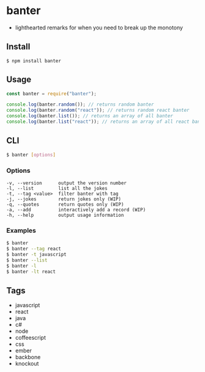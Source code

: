 # banter

 - lighthearted remarks for when you need to break up the monotony


## Install

```
$ npm install banter
```

## Usage

```js
const banter = require("banter");

console.log(banter.random()); // returns random banter
console.log(banter.random("react")); // returns random react banter
console.log(banter.list()); // returns an array of all banter
console.log(banter.list("react")); // returns an array of all react banter
```

## CLI

```bash
$ banter [options]
```

### Options

```
-v, --version      output the version number
-l, --list         list all the jokes
-t, --tag <value>  filter banter with tag
-j, --jokes        return jokes only (WIP)
-q, --quotes       return quotes only (WIP)
-a, --add          interactively add a record (WIP)
-h, --help         output usage information
```

### Examples

```bash
$ banter
$ banter --tag react
$ banter -t javascript
$ banter --list
$ banter -l
$ banter -lt react
```

## Tags

- javascript
- react
- java
- c#
- node
- coffeescript
- css
- ember
- backbone
- knockout

